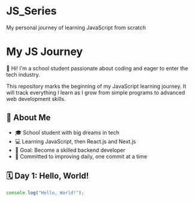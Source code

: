 # JS_Series
My personal journey of learning JavaScript from scratch
# My JS Journey

👋 Hi! I'm a school student passionate about coding and eager to enter the tech industry.

This repository marks the beginning of my JavaScript learning journey. It will track everything I learn as I grow from simple programs to advanced web development skills.

## 📌 About Me

- 🎓 School student with big dreams in tech
- 💻 Learning JavaScript, then React.js and Next.js
- 🎯 Goal: Become a skilled backend developer
- 🔁 Committed to improving daily, one commit at a time

## 🗓️ Day 1: Hello, World!

```js
console.log("Hello, World!");
